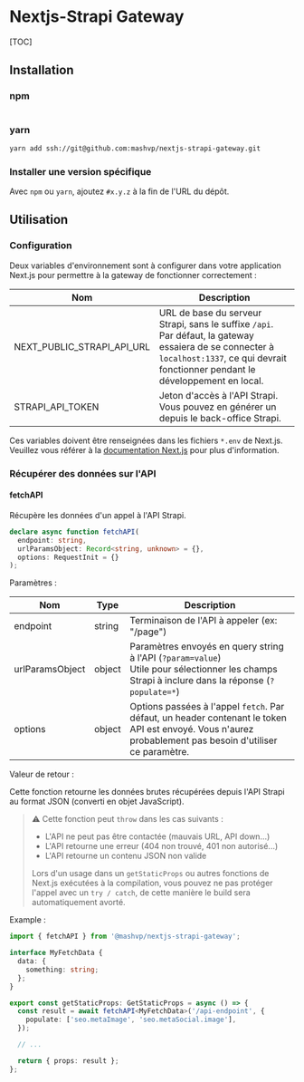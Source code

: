 # Nextjs-Strapi Gateway

[TOC]

## Installation

### npm

```sh

```

### yarn

```sh
yarn add ssh://git@github.com:mashvp/nextjs-strapi-gateway.git
```

### Installer une version spécifique

Avec `npm` ou `yarn`, ajoutez `#x.y.z` à la fin de l'URL du dépôt.

## Utilisation

### Configuration

Deux variables d'environnement sont à configurer dans votre application Next.js pour permettre à la gateway de fonctionner correctement :

| Nom                        | Description                                                                                                                                                                              |
| -------------------------- | ---------------------------------------------------------------------------------------------------------------------------------------------------------------------------------------- |
| NEXT_PUBLIC_STRAPI_API_URL | URL de base du serveur Strapi, sans le suffixe `/api`. Par défaut, la gateway essaiera de se connecter à `localhost:1337`, ce qui devrait fonctionner pendant le développement en local. |
| STRAPI_API_TOKEN           | Jeton d'accès à l'API Strapi. Vous pouvez en générer un depuis le back-office Strapi.                                                                                                    |

Ces variables doivent être renseignées dans les fichiers `*.env` de Next.js. Veuillez vous référer à la [documentation Next.js](https://nextjs.org/docs/basic-features/environment-variables) pour plus d'information.

### Récupérer des données sur l'API

#### fetchAPI

Récupère les données d'un appel à l'API Strapi.

```ts
declare async function fetchAPI(
  endpoint: string,
  urlParamsObject: Record<string, unknown> = {},
  options: RequestInit = {}
);
```

Paramètres :

| Nom             | Type   | Description                                                                                                                                               |
| --------------- | ------ | --------------------------------------------------------------------------------------------------------------------------------------------------------- |
| endpoint        | string | Terminaison de l'API à appeler (ex: "/page")                                                                                                              |
| urlParamsObject | object | Paramètres envoyés en query string à l'API (`?param=value`)<br>Utile pour sélectionner les champs Strapi à inclure dans la réponse (`?populate=*`)        |
| options         | object | Options passées à l'appel `fetch`. Par défaut, un header contenant le token API est envoyé. Vous n'aurez probablement pas besoin d'utiliser ce paramètre. |

Valeur de retour :

Cette fonction retourne les données brutes récupérées depuis l'API Strapi au format JSON (converti en objet JavaScript).

> :warning: Cette fonction peut `throw` dans les cas suivants :
>
> - L'API ne peut pas être contactée (mauvais URL, API down...)
> - L'API retourne une erreur (404 non trouvé, 401 non autorisé...)
> - L'API retourne un contenu JSON non valide
>
> Lors d'un usage dans un `getStaticProps` ou autres fonctions de Next.js exécutées à la compilation, vous pouvez ne pas protéger l'appel avec un `try / catch`, de cette manière le build sera automatiquement avorté.

Example :

```ts
import { fetchAPI } from '@mashvp/nextjs-strapi-gateway';

interface MyFetchData {
  data: {
    something: string;
  };
}

export const getStaticProps: GetStaticProps = async () => {
  const result = await fetchAPI<MyFetchData>('/api-endpoint', {
    populate: ['seo.metaImage', 'seo.metaSocial.image'],
  });

  // ...

  return { props: result };
};
```
